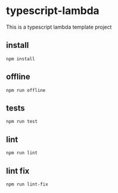 # typescript-lambda
This is a typescript lambda template project

## install
`npm install`

## offline
`npm run offline`

## tests
`npm run test`

## lint
`npm run lint`

## lint fix
`npm run lint-fix`